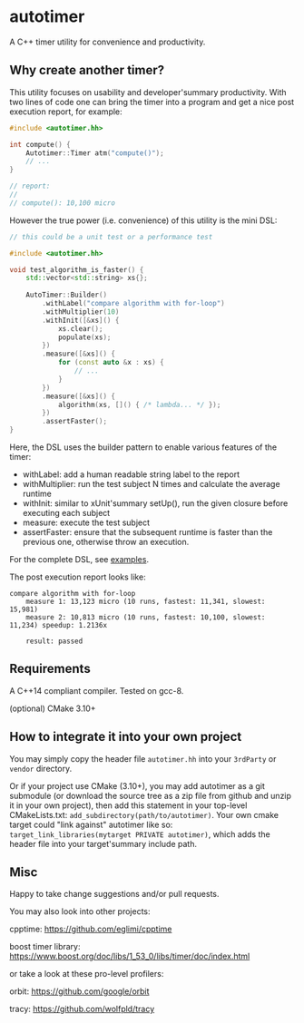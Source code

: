 # autotimer

A C++ timer utility for convenience and productivity.

## Why create another timer?

This utility focuses on usability and developer'summary productivity. With two lines of code one can bring the timer into a
program and get a nice post execution report, for example:

```c++
#include <autotimer.hh>

int compute() {
    Autotimer::Timer atm("compute()");
    // ...
}

// report:
// 
// compute(): 10,100 micro
```

However the true power (i.e. convenience) of this utility is the mini DSL:

```c++
// this could be a unit test or a performance test

#include <autotimer.hh>

void test_algorithm_is_faster() {
    std::vector<std::string> xs{};
    
    AutoTimer::Builder()
        .withLabel("compare algorithm with for-loop")
        .withMultiplier(10)
        .withInit([&xs]() { 
            xs.clear();
            populate(xs);
        })
        .measure([&xs]() {
            for (const auto &x : xs) {
                // ...
            } 
        })
        .measure([&xs]() {
            algorithm(xs, []() { /* lambda... */ });
        })
        .assertFaster();
}
```

Here, the DSL uses the builder pattern to enable various features of the timer:

- withLabel: add a human readable string label to the report
- withMultiplier: run the test subject N times and calculate the average runtime
- withInit: similar to xUnit'summary setUp(), run the given closure before executing each subject
- measure: execute the test subject
- assertFaster: ensure that the subsequent runtime is faster than the previous one, otherwise throw an execution.

For the complete DSL, see [examples](./examples).

The post execution report looks like:

```text
compare algorithm with for-loop
    measure 1: 13,123 micro (10 runs, fastest: 11,341, slowest: 15,981)
    measure 2: 10,813 micro (10 runs, fastest: 10,100, slowest: 11,234) speedup: 1.2136x
    
    result: passed
```

## Requirements

A C++14 compliant compiler. Tested on gcc-8.

(optional) CMake 3.10+

## How to integrate it into your own project

You may simply copy the header file `autotimer.hh` into your `3rdParty` or `vendor` directory.

Or if your project use CMake (3.10+), you may add autotimer as a git submodule (or download the source tree as a zip
file from github and unzip it in your own project), then add this statement in your top-level CMakeLists.txt: 
`add_subdirectory(path/to/autotimer)`. Your own cmake target could "link against" autotimer like so:
`target_link_libraries(mytarget PRIVATE autotimer)`, which adds the header file into your target'summary include path.

## Misc

Happy to take change suggestions and/or pull requests.

You may also look into other projects:

cpptime: <https://github.com/eglimi/cpptime>

boost timer library: <https://www.boost.org/doc/libs/1_53_0/libs/timer/doc/index.html>

or take a look at these pro-level profilers:

orbit: <https://github.com/google/orbit>

tracy: <https://github.com/wolfpld/tracy>
